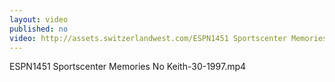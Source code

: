 ```yaml
---
layout: video
published: no
video: http://assets.switzerlandwest.com/ESPN1451 Sportscenter Memories No Keith-30-1997.mp4
---
```

ESPN1451 Sportscenter Memories No Keith-30-1997.mp4
